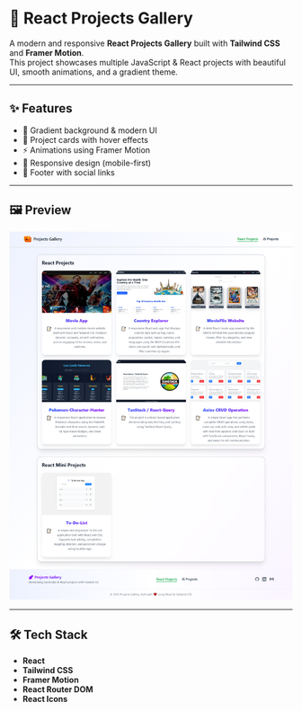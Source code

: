 # 🚀 React Projects Gallery

A modern and responsive **React Projects Gallery** built with **Tailwind CSS** and **Framer Motion**.  
This project showcases multiple JavaScript & React projects with beautiful UI, smooth animations, and a gradient theme.

---

## ✨ Features

- 🎨 Gradient background & modern UI
- 📂 Project cards with hover effects
- ⚡ Animations using Framer Motion
- 🌙 Responsive design (mobile-first)
- 🔗 Footer with social links

---

## 🖼️ Preview

![Projects Gallery Screenshot](/public/ss.png)

---

## 🛠️ Tech Stack

- **React**
- **Tailwind CSS**
- **Framer Motion**
- **React Router DOM**
- **React Icons**
